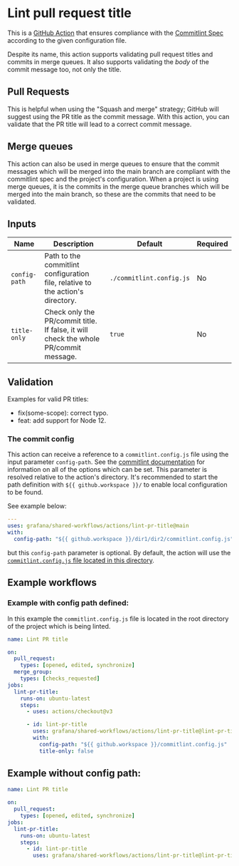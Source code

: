 # Lint pull request title

This is a [GitHub Action][github-action] that ensures compliance with the
[Commitlint Spec][commitlint-spec] according to the given configuration file.

Despite its name, this action supports validating pull request titles and
commits in merge queues. It also supports validating the _body_ of the commit
message too, not only the title.

[github-action]: https://github.com/features/actions
[commitlint-spec]: https://github.com/conventional-changelog/commitlint

## Pull Requests

This is helpful when using the "Squash and merge" strategy; GitHub will suggest
using the PR title as the commit message. With this action, you can validate
that the PR title will lead to a correct commit message.

## Merge queues

This action can also be used in merge queues to ensure that the commit messages
which will be merged into the main branch are compliant with the commitlint spec
and the project's configuration. When a project is using merge queues, it is the
commits in the merge queue branches which will be merged into the main branch,
so these are the commits that need to be validated.

## Inputs

| Name          | Description                                                                          | Default                  | Required |
| ------------- | ------------------------------------------------------------------------------------ | ------------------------ | -------- |
| `config-path` | Path to the commitlint configuration file, relative to the action's directory.       | `./commitlint.config.js` | No       |
| `title-only`  | Check only the PR/commit title. If false, it will check the whole PR/commit message. | `true`                   | No       |

## Validation

Examples for valid PR titles:

- fix(some-scope): correct typo.
- feat: add support for Node 12.

### The commit config

This action can receive a reference to a `commitlint.config.js` file using the
input parameter `config-path`. See the [commitlint documentation][docs] for
information on all of the options which can be set. This parameter is resolved
relative to the action's directory. It's recommended to start the path
definition with `${{ github.workspace }}/` to enable local configuration to be
found.

See example below:

```yml
---
uses: grafana/shared-workflows/actions/lint-pr-title@main
with:
  config-path: "${{ github.workspace }}/dir1/dir2/commitlint.config.js"
```

but this `config-path` parameter is optional. By default, the action will use
the [`commitlint.config.js` file located in this directory][config].

[config]: ./commitlint.config.js
[docs]: https://commitlint.js.org/reference/configuration.html

## Example workflows

### Example with config path defined:

In this example the `commitlint.config.js` file is located in the root directory
of the project which is being linted.

<!-- x-release-please-start-version -->

```yml
name: Lint PR title

on:
  pull_request:
    types: [opened, edited, synchronize]
  merge_group:
    types: [checks_requested]
jobs:
  lint-pr-title:
    runs-on: ubuntu-latest
    steps:
      - uses: actions/checkout@v3

      - id: lint-pr-title
        uses: grafana/shared-workflows/actions/lint-pr-title@lint-pr-title-v1.1.1
        with:
          config-path: "${{ github.workspace }}/commitlint.config.js"
          title-only: false
```

## Example without config path:

```yml
name: Lint PR title

on:
  pull_request:
    types: [opened, edited, synchronize]
jobs:
  lint-pr-title:
    runs-on: ubuntu-latest
    steps:
      - id: lint-pr-title
        uses: grafana/shared-workflows/actions/lint-pr-title@lint-pr-title-v1.1.1
```

<!-- x-release-please-end-version -->
